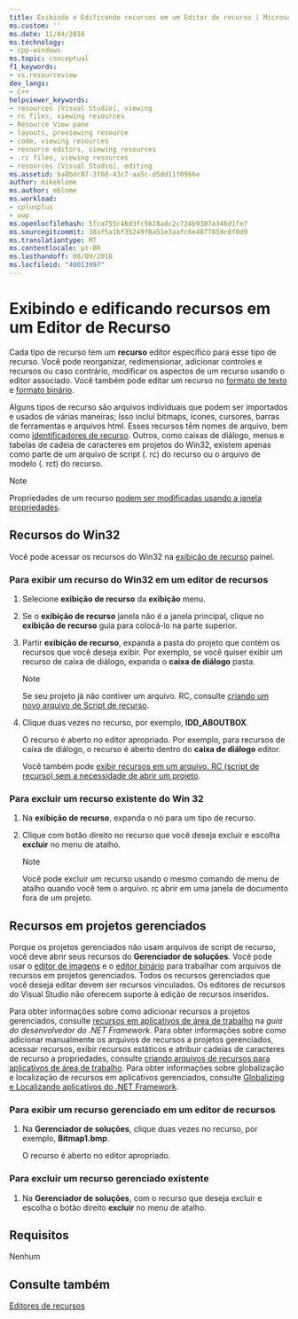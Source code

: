 ```yaml
---
title: Exibindo e Edificando recursos em um Editor de recurso | Microsoft Docs
ms.custom: ''
ms.date: 11/04/2016
ms.technology:
- cpp-windows
ms.topic: conceptual
f1_keywords:
- vs.resourceview
dev_langs:
- C++
helpviewer_keywords:
- resources [Visual Studio], viewing
- rc files, viewing resources
- Resource View pane
- layouts, previewing resource
- code, viewing resources
- resource editors, viewing resources
- .rc files, viewing resources
- resources [Visual Studio], editing
ms.assetid: ba8bdc07-3f60-43c7-aa5c-d5dd11f0966e
author: mikeblome
ms.author: mblome
ms.workload:
- cplusplus
- uwp
ms.openlocfilehash: 5fca755c46d3fc5628adc2c724b9307a346d1fe7
ms.sourcegitcommit: 38af5a1bf35249f0a51e3aafc6e4077859c8f0d9
ms.translationtype: MT
ms.contentlocale: pt-BR
ms.lasthandoff: 08/09/2018
ms.locfileid: "40013997"
---
```

# <a name="viewing-and-editing-resources-in-a-resource-editor"></a>Exibindo e edificando recursos em um Editor de Recurso
Cada tipo de recurso tem um **recurso** editor específico para esse tipo de recurso. Você pode reorganizar, redimensionar, adicionar controles e recursos ou caso contrário, modificar os aspectos de um recurso usando o editor associado. Você também pode editar um recurso no [formato de texto](../windows/how-to-open-a-resource-script-file-in-text-format.md) e [formato binário](../windows/opening-a-resource-for-binary-editing.md).  
  
 Alguns tipos de recurso são arquivos individuais que podem ser importados e usados de várias maneiras; Isso inclui bitmaps, ícones, cursores, barras de ferramentas e arquivos html. Esses recursos têm nomes de arquivo, bem como [identificadores de recurso](../windows/symbols-resource-identifiers.md). Outros, como caixas de diálogo, menus e tabelas de cadeia de caracteres em projetos do Win32, existem apenas como parte de um arquivo de script (. rc) do recurso ou o arquivo de modelo (. rct) do recurso.  
  
> [!NOTE]
>  Propriedades de um recurso [podem ser modificadas usando a janela propriedades](../windows/changing-the-properties-of-a-resource.md).  
  
## <a name="win32-resources"></a>Recursos do Win32  
 Você pode acessar os recursos do Win32 na [exibição de recurso](../windows/resource-view-window.md) painel.  
  
### <a name="to-view-a-win32-resource-in-a-resource-editor"></a>Para exibir um recurso do Win32 em um editor de recursos  
  
1.  Selecione **exibição de recurso** da **exibição** menu.  
  
2.  Se o **exibição de recurso** janela não é a janela principal, clique no **exibição de recurso** guia para colocá-lo na parte superior.  
  
3.  Partir **exibição de recurso**, expanda a pasta do projeto que contém os recursos que você deseja exibir. Por exemplo, se você quiser exibir um recurso de caixa de diálogo, expanda o **caixa de diálogo** pasta.  
  
    > [!NOTE]
    >  Se seu projeto já não contiver um arquivo. RC, consulte [criando um novo arquivo de Script de recurso](../windows/how-to-create-a-resource-script-file.md).  
  
4.  Clique duas vezes no recurso, por exemplo, **IDD_ABOUTBOX**.  
  
     O recurso é aberto no editor apropriado. Por exemplo, para recursos de caixa de diálogo, o recurso é aberto dentro do **caixa de diálogo** editor.  
  
     Você também pode [exibir recursos em um arquivo. RC (script de recurso) sem a necessidade de abrir um projeto](../windows/how-to-open-a-resource-script-file-outside-of-a-project-standalone.md).  
  
### <a name="to-delete-an-existing-win-32-resource"></a>Para excluir um recurso existente do Win 32  
  
1.  Na **exibição de recurso**, expanda o nó para um tipo de recurso.  
  
2.  Clique com botão direito no recurso que você deseja excluir e escolha **excluir** no menu de atalho.  
  
    > [!NOTE]
    >  Você pode excluir um recurso usando o mesmo comando de menu de atalho quando você tem o arquivo. rc abrir em uma janela de documento fora de um projeto.  
  
## <a name="resources-in-managed-projects"></a>Recursos em projetos gerenciados  
 Porque os projetos gerenciados não usam arquivos de script de recurso, você deve abrir seus recursos do **Gerenciador de soluções**. Você pode usar o [editor de imagens](../windows/image-editor-for-icons.md) e o [editor binário](binary-editor.md) para trabalhar com arquivos de recursos em projetos gerenciados. Todos os recursos gerenciados que você deseja editar devem ser recursos vinculados. Os editores de recursos do Visual Studio não oferecem suporte à edição de recursos inseridos.  
  
 Para obter informações sobre como adicionar recursos a projetos gerenciados, consulte [recursos em aplicativos de área de trabalho](/dotnet/framework/resources/index) na *guia do desenvolvedor do .NET Framework*. Para obter informações sobre como adicionar manualmente os arquivos de recursos a projetos gerenciados, acessar recursos, exibir recursos estáticos e atribuir cadeias de caracteres de recurso a propriedades, consulte [criando arquivos de recursos para aplicativos de área de trabalho](/dotnet/framework/resources/creating-resource-files-for-desktop-apps). Para obter informações sobre globalização e localização de recursos em aplicativos gerenciados, consulte [Globalizing e Localizando aplicativos do .NET Framework](/dotnet/standard/globalization-localization/index).  
  
### <a name="to-view-a-managed-resource-in-a-resource-editor"></a>Para exibir um recurso gerenciado em um editor de recursos  
  
1.  Na **Gerenciador de soluções**, clique duas vezes no recurso, por exemplo, **Bitmap1.bmp**.  
  
     O recurso é aberto no editor apropriado.  
  
### <a name="to-delete-an-existing-managed-resource"></a>Para excluir um recurso gerenciado existente  
  
1.  Na **Gerenciador de soluções**, com o recurso que deseja excluir e escolha o botão direito **excluir** no menu de atalho.  
  
## <a name="requirements"></a>Requisitos  
 Nenhum  
  
## <a name="see-also"></a>Consulte também  
 [Editores de recursos](../windows/resource-editors.md)